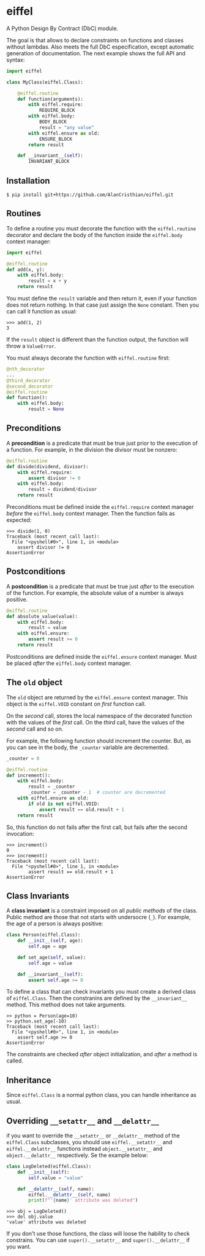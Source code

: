 # eiffel

A Python Design By Contract (DbC) module.

The goal is that allows to declare constraints on functions and classes
without lambdas. Also meets the full DbC especification, except automatic
generation of documentation. The next example shows the full API and syntax:

```python
import eiffel

class MyClass(eiffel.Class):

    @eiffel.routine
    def function(arguments):
        with eiffel.require:
            REQUIRE_BLOCK
        with eiffel.body:
            BODY_BLOCK
            result = "any value"
        with eiffel.ensure as old:
            ENSURE_BLOCK
        return result

    def __invariant__(self):
        INVARIANT_BLOCK
```

## Installation

```shell
$ pip install git+https://github.com/AlanCristhian/eiffel.git
```

## Routines

To define a routine you must decorate the function with the `eiffel.routine`
decorator and declare the body of the function inside the `eiffel.body` context
manager:

```python
import eiffel

@eiffel.routine
def add(x, y):
    with eiffel.body:
        result = x + y
    return result
```

You must define the `result` variable and then return it, even if your
function does not return nothing. In that case just assign the `None` constant.
Then you can call it function as usual:

```
>>> add(1, 2)
3
```

If the `result` object is different than the function output, the function
will throw a `ValueError`.

You must always decorate the function with `eiffel.routine` first:

```python
@nth_decorator
...
@third_decorator
@second_decorator
@eiffel.routine
def function():
    with eiffel.body:
        result = None
```

## Preconditions

A **precondition** is a predicate that must be true just prior to the
execution of a function. For example, in the division the divisor must be
nonzero:

```python
@eiffel.routine
def divide(dividend, divisor):
    with eiffel.require:
        assert divisor != 0
    with eiffel.body:
        result = dividend/divisor
    return result
```

Preconditions must be defined inside the `eiffel.require` context manager
*before* the `eiffel.body` context manager. Then the function fails as
expected:

```
>>> divide(1, 0)
Traceback (most recent call last):
  File "<pyshell#0>", line 1, in <module>
    assert divisor != 0
AssertionError
```

## Postconditions

A **postcondition** is a predicate that must be true just *after* to the
execution of the function. For example, the absolute value of a number is
always positive.

```python
@eiffel.routine
def absolute_value(value):
    with eiffel.body:
        result = value
    with eiffel.ensure:
        assert result >= 0
    return result
```

Postconditions are defined inside the `eiffel.ensure` context manager. Must be
placed *after* the `eiffel.body` context manager.

## The `old` object

The `old` object are returned by the `eiffel.ensure` context manager. This
object is the `eiffel.VOID` constant on *first* function call.

On the *second* call, stores the local namespace of the decorated function with
the values of the *first* call. On the *third* call, have the values of the
*second* call and so on.

For example, the following function should increment the counter. But, as you
can see in the body, the `_counter` variable are decremented.

```python
_counter = 0

@eiffel.routine
def increment():
    with eiffel.body:
        result = _counter
        _counter = _counter - 1  # counter are decremented
    with eiffel.ensure as old:
        if old is not eiffel.VOID:
            assert result == old.result + 1
    return result
```

So, this function do not fails after the first call, but fails after the second
invocation:

```
>>> increment()
0
>>> increment()
Traceback (most recent call last):
  File "<pyshell#0>", line 1, in <module>
        assert result == old.result + 1
AssertionError
```

## Class Invariants

A **class invariant** is a constraint imposed on all *public methods* of the
class. Public method are those that not starts with undersocre (`_`). For
example, the age of a person is always positive:

```python
class Person(eiffel.Class):
    def __init__(self, age):
        self.age = age

    def set_age(self, value):
        self.age = value

    def __invariant__(self):
        assert self.age >= 0
```

To define a class that can check invariants you must create a derived class of
`eiffel.Class`. Then the constranins are defined by the `__invariant__` method.
This method does not take arguments.

```
>> python = Person(age=10)
>> python.set_age(-10)
Traceback (most recent call last):
  File "<pyshell#0>", line 1, in <module>
    assert self.age >= 0
AssertionError
```

The constraints are checked *after* object initialization, and *after* a method
is called.

## Inheritance

Since `eiffel.Class` is a normal python class, you can handle inheritance as
usual.

## Overriding `__setattr__` and `__delattr__`

if you want to override the `__setattr__` or `__delattr__` method of the
`eiffel.Class` subclasses, you should use `eiffel.__setattr__` and
`eiffel.__delattr__` functions instead `object.__setattr__` and
`object.__delattr__` respectively. Se the example below:

```python
class LogDeleted(eiffel.Class):
    def __init__(self):
        self.value = "value"

    def __delattr__(self, name):
        eiffel.__delattr__(self, name)
        print(f"'{name}' attribute was deleted")
```

```
>>> obj = LogDeleted()
>>> del obj.value
'value' attribute was deleted
```

If you don't use those functions, the class will loose the hability to check
constrains. You can use `super().__setattr__` and `super().__delattr__` if you
want.
